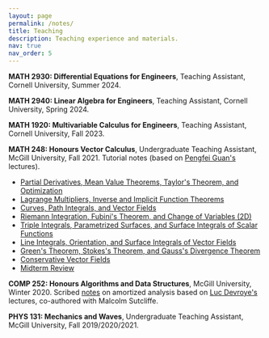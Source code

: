```yaml
---
layout: page
permalink: /notes/
title: Teaching 
description: Teaching experience and materials.
nav: true
nav_order: 5
---
```


<!--<b>MATH 567: Intro to Functional Analysis</b>, McGill University, taught by <a href='https://www.math.mcgill.ca/gantumur/index.html'>Tsogtgerel Gantumur.</a> Expository <a href= '/assets/pdf/ariel567proj.pdf' target="_blank">final project</a> on necessary and sufficient conditions for optimality in the calculus of variations, following the treatment of Gelfand and Fomin, with an emphasis on the historical development of the subject. 

<b>MATH 470: Honours Research Project</b>, McGill University, supervised by <a href='https://www.math.mcgill.ca/hoheisel'>Tim Hoheisel.</a> Research <a href= '/assets/pdf/math470.pdf' target="_blank">report</a> on variational properties and semismoothness of the proximal operator, focusing on understanding semismoothness* (a more recent notion) of the Euclidean norm, as well as counterexamples to directional differentiability of the prox.-->
<b>MATH 2930: Differential Equations for Engineers</b>, Teaching Assistant, Cornell University, Summer 2024.

<b>MATH 2940: Linear Algebra for Engineers</b>, Teaching Assistant, Cornell University, Spring 2024.

<b>MATH 1920: Multivariable Calculus for Engineers</b>, Teaching Assistant, Cornell University, Fall 2023.

<b>MATH 248: Honours Vector Calculus</b>, Undergraduate Teaching Assistant, McGill University, Fall 2021. Tutorial notes (based on <a href='https://www.math.mcgill.ca/guan/'>Pengfei Guan's</a> lectures).
<ul>
  <li><a href= '/assets/pdf/tut1.pdf' target="_blank">Partial Derivatives, Mean Value Theorems, Taylor's Theorem, and Optimization</a></li>
  <li><a href= '/assets/pdf/tut2.pdf' target="_blank">Lagrange Multipliers, Inverse and Implicit Function Theorems</a></li>
  <li><a href= '/assets/pdf/tut3.pdf' target="_blank">Curves, Path Integrals, and Vector Fields</a></li>
<li><a href= '/assets/pdf/tut4.pdf' target="_blank">Riemann Integration, Fubini's Theorem, and Change of Variables (2D)</a></li>
<li><a href= '/assets/pdf/tut5.pdf' target="_blank">Triple Integrals, Parametrized Surfaces, and Surface Integrals of Scalar Functions</a></li>
<li><a href= '/assets/pdf/tut6.pdf' target="_blank">Line Integrals, Orientation, and Surface Integrals of Vector Fields</a></li>
<li><a href= '/assets/pdf/tut7.pdf' target="_blank">Green's Theorem, Stokes's Theorem, and Gauss's Divergence Theorem</a></li>
<li><a href= '/assets/pdf/tut8.pdf' target="_blank">Conservative Vector Fields</a></li>
<li><a href= '/assets/pdf/mt.pdf' target="_blank">Midterm Review</a></li>

</ul>


<b>COMP 252: Honours Algorithms and Data Structures</b>, McGill University, Winter 2020. Scribed <a href="/assets/pdf/aa.pdf" target="_blank">notes</a> on amortized analysis based on <a href='http://luc.devroye.org/'>Luc Devroye's</a> lectures, co-authored with Malcolm Sutcliffe.


<b>PHYS 131: Mechanics and Waves</b>, Undergraduate Teaching Assistant, McGill University, Fall 2019/2020/2021.
